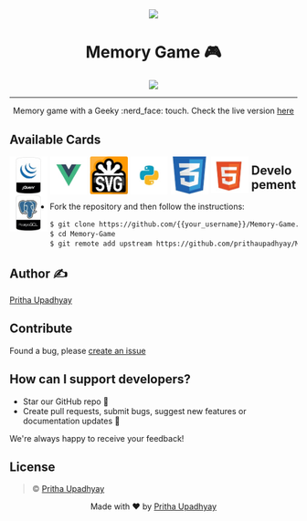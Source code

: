 <p align="center"><img src="image/memory.svg" align="center" width="150"></p>
<h1 align="center"> Memory Game  🎮 </h1>
<p align="center">
  <img href="https://github.com/prithaupadhyay/Memory-Game/blob/master/LICENSE" src="https://img.shields.io/github/license/mashape/apistatus.svg" align="center">
</p>
<hr>
<p align="center"> 
  Memory game with a Geeky :nerd_face: touch.
  Check the live version <a href="https://prithaupadhyay.github.io/Memory-Game/">here</a>
</p>

## Available Cards

<p align="left">
  <img src="https://raw.githubusercontent.com/prithaupadhyay/Memory-Game/master/image/image1.jpg" width="100" style="width: 13%; margin-right: 1%; float: left;" />
  <img src="https://raw.githubusercontent.com/prithaupadhyay/Memory-Game/master/image/image2.jpg" width="100" style="width: 13%; margin-right: 1%; float: left;" />
  <img src="https://raw.githubusercontent.com/prithaupadhyay/Memory-Game/master/image/image3.jpg" width="100" style="width: 13%; margin-right: 1%; float: left;" />
  <img src="https://raw.githubusercontent.com/prithaupadhyay/Memory-Game/master/image/image4.jpg" width="100" style="width: 13%; margin-right: 1%; float: left;" />
  <img src="https://raw.githubusercontent.com/prithaupadhyay/Memory-Game/master/image/image5.jpg" width="100" style="width: 13%; margin-right: 1%; float: left;" />
  <img src="https://raw.githubusercontent.com/prithaupadhyay/Memory-Game/master/image/image6.jpg" width="100" style="width: 13%; margin-right: 1%; float: left;" />
  <img src="https://raw.githubusercontent.com/prithaupadhyay/Memory-Game/master/image/image7.jpg" width="100" style="width: 13%; margin-right: 1%; float: left; clear: left;" />
</p>



## Developement
- Fork the repository and then follow the instructions:

```sh
$ git clone https://github.com/{{your_username}}/Memory-Game.git
$ cd Memory-Game
$ git remote add upstream https://github.com/prithaupadhyay/Memory-Game.git
```

## Author ✍️
[Pritha Upadhyay](https://github.com/prithaupadhyay)

## Contribute
Found a bug, please [create an issue](https://github.com/prithaupadhyay/Memory-Game/issues/new)

## How can I support developers?

- Star our GitHub repo 🌟
- Create pull requests, submit bugs, suggest new features or documentation updates 🔧

We're always happy to receive your feedback!

## License

> © [Pritha Upadhyay](https://github.com/prithaupadhyay)

<p align="center"> Made with ❤ by <a href="https://github.com/prithaupadhyay">Pritha Upadhyay</a></p>
